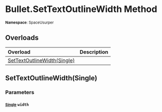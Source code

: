 # Bullet.SetTextOutlineWidth Method

<small>**Namespace**: SpaceUsurper</small>

## Overloads

<div markdown="1" class="member-table">

| Overload | Description |
| :------- | ----------- |
| [SetTextOutlineWidth(Single)](#Single_) |  | 

</div>

## SetTextOutlineWidth(Single)
### Parameters
#### <small>[Single](https://docs.microsoft.com/en-us/dotnet/api/system.single?view=netframework-4.5)</small> `width`

